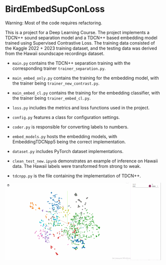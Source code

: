 # BirdEmbedSupConLoss

Warning: Most of the code requires refactoring.

This is a project for a Deep Learning Course. The project implements a TDCN++ sound separation model and a TDCN++ based embedding model trained using Supervised Contrastive Loss. The training data consisted of the Kaggle 2022 + 2023 training dataset, and the testing data was derived from the Hawaii soundscape recordings dataset.

- `main.py` contains the TDCN++ separation training with the corresponding trainer `trainer_separation.py`.

- `main_embed_only.py` contains the training for the embedding model, with the trainer being `trainer_new_contrast.py`.

- `main_embed_cl.py` contains the training for the embedding classifier, with the trainer being `trainer_embed_cl.py`.

- `loss.py` includes the metrics and loss functions used in the project.

- `config.py` features a class for configuration settings.

- `coder.py` is responsible for converting labels to numbers.

- `embed_models.py` hosts the embedding models, with EmbeddingTDCNpp5 being the correct implementation.

- `dataset.py` includes PyTorch dataset implementations.

- `clean_test_new.ipynb` demonstrates an example of inference on Hawaii data. The Hawaii labels were transformed from strong to weak.

- `tdcnpp.py` is the file containing the implementation of TDCN++.

![Alt Text](img/gifka.gif)

